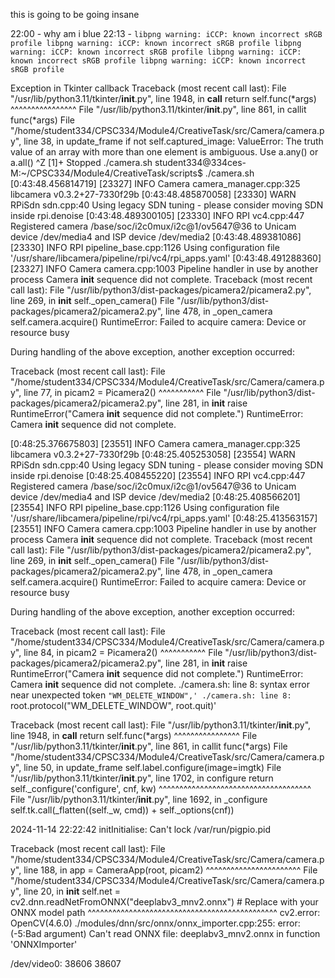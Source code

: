 this is going to be going insane

22:00 - why am i blue
22:13 - `libpng warning: iCCP: known incorrect sRGB profile
libpng warning: iCCP: known incorrect sRGB profile
libpng warning: iCCP: known incorrect sRGB profile
libpng warning: iCCP: known incorrect sRGB profile
libpng warning: iCCP: known incorrect sRGB profile`


Exception in Tkinter callback
Traceback (most recent call last):
  File "/usr/lib/python3.11/tkinter/__init__.py", line 1948, in __call__
    return self.func(*args)
           ^^^^^^^^^^^^^^^^
  File "/usr/lib/python3.11/tkinter/__init__.py", line 861, in callit
    func(*args)
  File "/home/student334/CPSC334/Module4/CreativeTask/src/Camera/camera.py", line 38, in update_frame
    if not self.captured_image:
ValueError: The truth value of an array with more than one element is ambiguous. Use a.any() or a.all()
^Z
[1]+  Stopped                 ./camera.sh
student334@334ces-M:~/CPSC334/Module4/CreativeTask/scripts$ ./camera.sh
[0:43:48.456814719] [23327]  INFO Camera camera_manager.cpp:325 libcamera v0.3.2+27-7330f29b
[0:43:48.485870058] [23330]  WARN RPiSdn sdn.cpp:40 Using legacy SDN tuning - please consider moving SDN inside rpi.denoise
[0:43:48.489300105] [23330]  INFO RPI vc4.cpp:447 Registered camera /base/soc/i2c0mux/i2c@1/ov5647@36 to Unicam device /dev/media4 and ISP device /dev/media2
[0:43:48.489381086] [23330]  INFO RPI pipeline_base.cpp:1126 Using configuration file '/usr/share/libcamera/pipeline/rpi/vc4/rpi_apps.yaml'
[0:43:48.491288360] [23327]  INFO Camera camera.cpp:1003 Pipeline handler in use by another process
Camera __init__ sequence did not complete.
Traceback (most recent call last):
  File "/usr/lib/python3/dist-packages/picamera2/picamera2.py", line 269, in __init__
    self._open_camera()
  File "/usr/lib/python3/dist-packages/picamera2/picamera2.py", line 478, in _open_camera
    self.camera.acquire()
RuntimeError: Failed to acquire camera: Device or resource busy

During handling of the above exception, another exception occurred:

Traceback (most recent call last):
  File "/home/student334/CPSC334/Module4/CreativeTask/src/Camera/camera.py", line 77, in <module>
    picam2 = Picamera2()
             ^^^^^^^^^^^
  File "/usr/lib/python3/dist-packages/picamera2/picamera2.py", line 281, in __init__
    raise RuntimeError("Camera __init__ sequence did not complete.")
RuntimeError: Camera __init__ sequence did not complete.

[0:48:25.376675803] [23551]  INFO Camera camera_manager.cpp:325 libcamera v0.3.2+27-7330f29b
[0:48:25.405253058] [23554]  WARN RPiSdn sdn.cpp:40 Using legacy SDN tuning - please consider moving SDN inside rpi.denoise
[0:48:25.408455220] [23554]  INFO RPI vc4.cpp:447 Registered camera /base/soc/i2c0mux/i2c@1/ov5647@36 to Unicam device /dev/media4 and ISP device /dev/media2
[0:48:25.408566201] [23554]  INFO RPI pipeline_base.cpp:1126 Using configuration file '/usr/share/libcamera/pipeline/rpi/vc4/rpi_apps.yaml'
[0:48:25.413563157] [23551]  INFO Camera camera.cpp:1003 Pipeline handler in use by another process
Camera __init__ sequence did not complete.
Traceback (most recent call last):
  File "/usr/lib/python3/dist-packages/picamera2/picamera2.py", line 269, in __init__
    self._open_camera()
  File "/usr/lib/python3/dist-packages/picamera2/picamera2.py", line 478, in _open_camera
    self.camera.acquire()
RuntimeError: Failed to acquire camera: Device or resource busy

During handling of the above exception, another exception occurred:

Traceback (most recent call last):
  File "/home/student334/CPSC334/Module4/CreativeTask/src/Camera/camera.py", line 84, in <module>
    picam2 = Picamera2()
             ^^^^^^^^^^^
  File "/usr/lib/python3/dist-packages/picamera2/picamera2.py", line 281, in __init__
    raise RuntimeError("Camera __init__ sequence did not complete.")
RuntimeError: Camera __init__ sequence did not complete.
./camera.sh: line 8: syntax error near unexpected token `"WM_DELETE_WINDOW",'
./camera.sh: line 8: `root.protocol("WM_DELETE_WINDOW", root.quit)'


Traceback (most recent call last):
  File "/usr/lib/python3.11/tkinter/__init__.py", line 1948, in __call__
    return self.func(*args)
           ^^^^^^^^^^^^^^^^
  File "/usr/lib/python3.11/tkinter/__init__.py", line 861, in callit
    func(*args)
  File "/home/student334/CPSC334/Module4/CreativeTask/src/Camera/camera.py", line 50, in update_frame
    self.label.configure(image=imgtk)
  File "/usr/lib/python3.11/tkinter/__init__.py", line 1702, in configure
    return self._configure('configure', cnf, kw)
           ^^^^^^^^^^^^^^^^^^^^^^^^^^^^^^^^^^^^^
  File "/usr/lib/python3.11/tkinter/__init__.py", line 1692, in _configure
    self.tk.call(_flatten((self._w, cmd)) + self._options(cnf))

2024-11-14 22:22:42 initInitialise: Can't lock /var/run/pigpio.pid


Traceback (most recent call last):
  File "/home/student334/CPSC334/Module4/CreativeTask/src/Camera/camera.py", line 188, in <module>
    app = CameraApp(root, picam2)
          ^^^^^^^^^^^^^^^^^^^^^^^
  File "/home/student334/CPSC334/Module4/CreativeTask/src/Camera/camera.py", line 20, in __init__
    self.net = cv2.dnn.readNetFromONNX("deeplabv3_mnv2.onnx")  # Replace with your ONNX model path
               ^^^^^^^^^^^^^^^^^^^^^^^^^^^^^^^^^^^^^^^^^^^^^^
cv2.error: OpenCV(4.6.0) ./modules/dnn/src/onnx/onnx_importer.cpp:255: error: (-5:Bad argument) Can't read ONNX file: deeplabv3_mnv2.onnx in function 'ONNXImporter'

/dev/video0:         38606 38607


